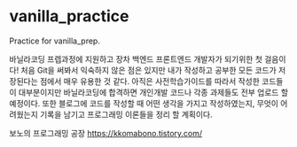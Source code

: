 # vanilla_practice
Practice for vanilla_prep.

바닐라코딩 프렙과정에 지원하고 장차 백엔드 프론트엔드 개발자가 되기위한 첫 걸음이다!
처음 Git을 써봐서 익숙하지 않은 점은 있지만 내가 작성하고 공부한 모든 코드가 저장된다는 점에서 매우 유용한 것 같다.
아직은 사전학습가이드를 따라서 작성한 코드들이 대부분이지만 바닐라코딩에 합격하면 개인개발 코드나 각종 과제들도 전부 업로드 할 예정이다.
또한 블로그에 코드를 작성할 때 어떤 생각을 가지고 작성하였는지, 무엇이 어려웠는지 기록을 남기고 프로그래밍 이론들을 정리 할 계획이다.

보노의 프로그래밍 공장
https://kkomabono.tistory.com/